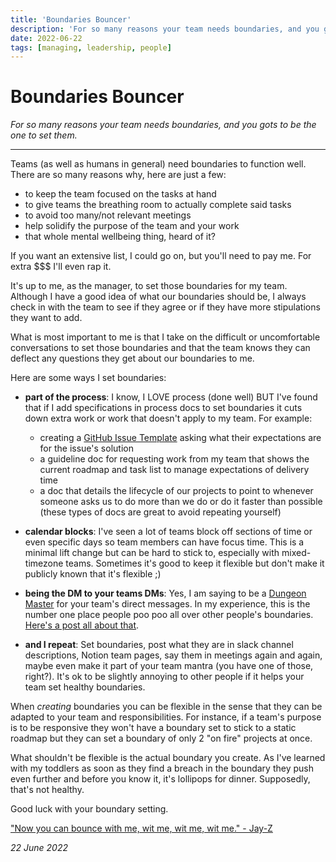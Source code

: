 ```yaml
---
title: 'Boundaries Bouncer'
description: 'For so many reasons your team needs boundaries, and you gots to be the bouncer.'
date: 2022-06-22
tags: [managing, leadership, people]
---
```


# Boundaries Bouncer

_For so many reasons your team needs boundaries, and you gots to be the one to set them._

---

Teams (as well as humans in general) need boundaries to function well. There are so many reasons why, here are just a few:

- to keep the team focused on the tasks at hand
- to give teams the breathing room to actually complete said tasks
- to avoid too many/not relevant meetings
- help solidify the purpose of the team and your work
- that whole mental wellbeing thing, heard of it?

If you want an extensive list, I could go on, but you'll need to pay me. For extra $$$ I'll even rap it.

It's up to me, as the manager, to set those boundaries for my team. Although I have a good idea of what our boundaries should be, I always check in with the team to see if they agree or if they have more stipulations they want to add.

What is most important to me is that I take on the difficult or uncomfortable conversations to set those boundaries and that the team knows they can deflect any questions they get about our boundaries to me.

Here are some ways I set boundaries:

- **part of the process**: I know, I LOVE process (done well) BUT I've found that if I add specifications in process docs to set boundaries it cuts down extra work or work that doesn't apply to my team. For example:

  - creating a [GitHub Issue Template](https://docs.github.com/en/communities/using-templates-to-encourage-useful-issues-and-pull-requests/configuring-issue-templates-for-your-repository) asking what their expectations are for the issue's solution
  - a guideline doc for requesting work from my team that shows the current roadmap and task list to manage expectations of delivery time
  - a doc that details the lifecycle of our projects to point to whenever someone asks us to do more than we do or do it faster than possible (these types of docs are great to avoid repeating yourself)

- **calendar blocks**: I've seen a lot of teams block off sections of time or even specific days so team members can have focus time. This is a minimal lift change but can be hard to stick to, especially with mixed-timezone teams. Sometimes it's good to keep it flexible but don't make it publicly known that it's flexible ;)

- **being the DM to your teams DMs**: Yes, I am saying to be a [Dungeon Master](https://en.wikipedia.org/wiki/Dungeon_Master) for your team's direct messages. In my experience, this is the number one place people poo poo all over other people's boundaries. [Here's a post all about that](/damn-dms).

- **and I repeat**: Set boundaries, post what they are in slack channel descriptions, Notion team pages, say them in meetings again and again, maybe even make it part of your team mantra (you have one of those, right?). It's ok to be slightly annoying to other people if it helps your team set healthy boundaries.

When _creating_ boundaries you can be flexible in the sense that they can be adapted to your team and responsibilities. For instance, if a team's purpose is to be responsive they won't have a boundary set to stick to a static roadmap but they can set a boundary of only 2 "on fire" projects at once.

What shouldn't be flexible is the actual boundary you create. As I've learned with my toddlers as soon as they find a breach in the boundary they push even further and before you know it, it's lollipops for dinner. Supposedly, that's not healthy.

Good luck with your boundary setting.

["Now you can bounce with me, wit me, wit me, wit me." - Jay-Z](https://youtu.be/gH8Ps8jeTrU?t=245)

_22 June 2022_
